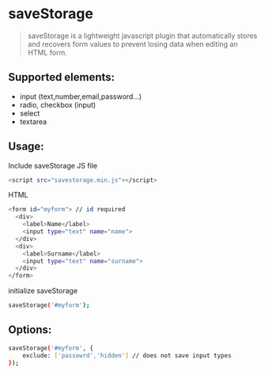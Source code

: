 # saveStorage

> saveStorage is a lightweight javascript plugin that automatically stores and recovers form values to prevent losing data when editing an HTML form.

## Supported elements:

- input (text,number,email,password...)
- radio, checkbox (input)
- select
- textarea

## Usage:

Include saveStorage JS file

``` bash
<script src="savestorage.min.js"></script>
```

HTML

``` bash
<form id="myform"> // id required
  <div>
    <label>Name</label>
    <input type="text" name="name">
  </div>
  <div>
    <label>Surname</label>
    <input type="text" name="surname">
  </div>
</form>
```

initialize saveStorage

``` bash
saveStorage('#myform');
```

## Options:

``` bash
saveStorage('#myform', {
    exclude: ['passowrd','hidden'] // does not save input types
});
```
